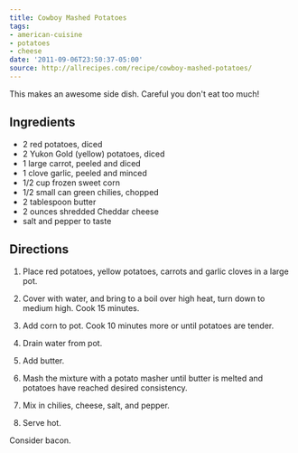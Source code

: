 ```yaml
---
title: Cowboy Mashed Potatoes
tags:
- american-cuisine
- potatoes
- cheese
date: '2011-09-06T23:50:37-05:00'
source: http://allrecipes.com/recipe/cowboy-mashed-potatoes/
---
```

This makes an awesome side dish. Careful you don't eat too much!

## Ingredients

* 2 red potatoes, diced
* 2 Yukon Gold (yellow) potatoes, diced
* 1 large carrot, peeled and diced
* 1 clove garlic, peeled and minced
* 1/2 cup frozen sweet corn
* 1/2 small can green chilies, chopped
* 2 tablespoon butter
* 2 ounces shredded Cheddar cheese
* salt and pepper to taste

## Directions

1.  Place red potatoes, yellow potatoes, carrots and garlic cloves in a large pot.

1.  Cover with water, and bring to a boil over high heat, turn down to medium high. Cook 15  minutes.

1.  Add corn to pot. Cook 10 minutes more or until potatoes are tender.

1.  Drain water from pot.

1.  Add butter.

1.  Mash the mixture with a potato masher until butter is melted and potatoes have reached desired consistency.

1.  Mix in chilies, cheese, salt, and pepper.

1.  Serve hot.

Consider bacon.
